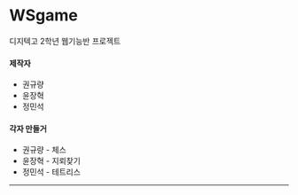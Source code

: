 # WSgame
디지텍고 2학년 웹기능반 프로젝트

#### 제작자
* 권규량
* 윤장혁
* 정민석

#### 각자 만들거
* 권규량 - 체스
* 윤장혁 - 지뢰찾기
* 정민석 - 테트리스



---
